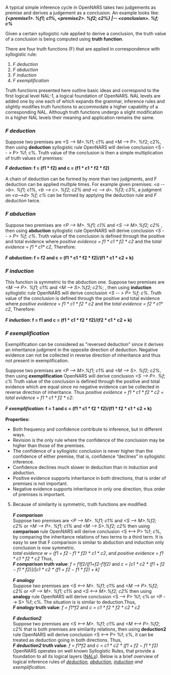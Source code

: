 A typical simple inference cycle in OpenNARS takes two judgements as premise and derives a judgement as a conclusion. An example looks like:<br/>
**_{\<premise1\>. %f1; c1%, \<premise2\>. %f2; c2%} |-- \<conclusion\>. %f; c%_**

Given a certain syllogistic rule applied to derive a conclusion, the truth value of a conclusion is being computed using **truth function**.  

There are four truth functions (F) that are applied in correspondence with syllogistic rule:
1. _F deduction_
2. _F abduction_
3. _F induction_
4. _F exemplification_

Truth functions presented here outline basic ideas and correspond to the first logical level NAL-1, a logical foundation of OpenNARS. NAL levels are added one by one each of which expands the grammar, inference rules and slightly modifies truth functions to accommodate a higher capability of a corresponding NAL. Although truth functions undergo a slight modification in a higher NAL levels their meaning and application remains the same. 

### _F deduction_

Suppose two premises are  \<S --> M\>.%f1; c1% and \<M --> P\>. %f2; c2%, then using **deduction** syllogistic rule OpenNARS will derive conclusion  \<S -- > P\> %f; c%. 
Truth value of the conclusion is then a simple multiplication of truth values of premises:<br/>

**_F deduction_: f = (f1 * f2) and c = (f1 * c1 * f2 * f2)**
<br/><br/>
A chain of deduction can be formed by more than two judgments, and F deduction can be applied multiple times. For example given premises: _\<a -->b\>. %f1; c1%,  \<b --> c\>. %f2; c2% and  \<c --> d\>. %f3; c3%_, a judgment on _\<a-->d\> %f; c%_ can be formed by applying the deduction rule and _F deduction_ twice.

### _F abduction_

Suppose two premises are  _\<P --> M\>. %f1; c1%_ and _\<S --> M\>.%f2; c2%_ , then using **abduction** syllogistic rule OpenNARS will derive conclusion _\<S -- > P\> %f; c%_. 
Truth value of the conclusion is defined through the positive and total evidence where _positive evidence = f1 * c1 * f2 * c2_ and the _total evidence = f1 * c1* c2_, Therefore:<br/><br/> 
**_F abduction_: f = f2 and c = (f1 * c1 * f2 * f2)/(f1 * c1 * c2 + k)**
<br/>

### _F induction_

This function is symmetric to the abduction one. Suppose two premises are _\<M --> P\>. %f1; c1%_ and _\<M --> S\>.%f2; c2%_; , then using **induction** syllogistic rule OpenNARS will derive conclusion _\<S -- > P\> %f; c%_. 
Truth value of the conclusion is defined through the positive and total evidence where _positive evidence = f1 * c1 * f2 * c2_ and the _total evidence = f2 * c1* c2_, Therefore:<br/><br/> 
**_F induction_: f = f1 and c = (f1 * c1 * f2 * f2)/(f2 * c1 * c2 + k)**
<br/> 

### _F exemplification_

Exemplification can be considered as "reversed deduction" since it derives an inheritance judgment in the opposite direction of deduction. Negative evidence can not be collected in reverse direction of inheritance and thus not present in exemplification.

Suppose two premises are  _\<P --> M\>.%f1; c1%_ and _\<M --> S\>. %f2; c2%_, then using **exemplification** OpenNARS will derive conclusion _\<S --> P\>. %f; c%_ 
Truth value of the conclusion is defined through the positive and total evidence which are equal since no negative evidence can be collected in reverse direction of inheritance. Thus _positive evidence = f1 * c1 * f2 * c2_ = _total evidence = f1 * c1 * f2 * c2_:<br/><br/> 
**_F exemplification_: f = 1 and c = (f1 * c1 * f2 * f2)/(f1 * f2 * c1 * c2 + k)**
<br/> <br/> 
**Properties:**
* Both frequency and confidence contribute to inference, but in different ways.
* Revision is the only rule where the confidence of the conclusion may be higher than those of the premises.
* The confidence of a syllogistic conclusion is never higher than the confidence of either premise, that is, confidence “declines” in syllogistic inference.
* Confidence declines much slower in deduction than in induction and abduction.
* Positive evidence supports inheritance in both directions, that is order of premises is not important.
* Negative evidence supports inheritance in only one direction, thus order of premises is important.



5. Because of similarity is symmetric, truth functions are modified: 
<br/><br/>
**_F comparison_**<br/>
Suppose two premises are  _\<P --> M\>. %f1; c1%_ and _\<S --> M\>.%f2; c2%_ or _\<M --> P\>. %f1; c1%_ and _\<M --> S\>.%f2; c2%_ then using **comparison** rule OpenNARS will derive conclusion  \<S <--> P\> %f; c%, by comparing the inheritance relations of two terms to a third term. It is easy to see that F comparison is similar to abduction and induction only conclusion is now symmetric.<br/> 
_total evidence w = (f1 + f2 - f1 * f2) * c1 * c2_, and _positive evidence = f1 * c1 * f2 * c2_ Thus, <br/>
**_F comparison_ truth value**: _f = f1*f2/(f1+f2-f1*f2)_ and _c = [c1 * c2 * (f1 + f2 − f1 * f2)]/[c1 * c2 * (f1 + f2 − f1 * f2) + k]_
<br/><br/>
**_F analogy_**<br/> 
Suppose two premises are  _\<S <--> M\>. %f1; c1%_ and _\<M --> P\>.%f2; c2%_ or _\<P --> M\>. %f1; c1%_ and _\<S <--> M\>.%f2; c2%_ then using **analogy** rule OpenNARS will derive conclusion  \<S --> P\> %f; c% or \<P --> S\> %f; c%. The situation is is similar to deduction.Thus, <br/>
**_F analogy_ truth value**: _f = f1*f2_ and _c = c1 * f2 * f2 * c2 * c2_
<br/><br/>
**_F deduction2_**<br/>
Suppose two premises are  _\<S <--> M\>. %f1; c1%_ and _\<M <--> P\>.%f2; c2%_ that is both premises are similarity relations, then using **deduction2** rule OpenNARS will derive conclusion  \<S <--> P\> %f; c%, it can be treated as deduction going in both directions. Thus, <br/>
**_F deduction2_ truth value**: _f = f1*f2_ and _c = c1 * c2 * (f1 + f2 − f1 * f2)_
OpenNARS operates on well known Syllogistic Rules, that provide a foundation to all its logical layers ([NALs](https://github.com/opennars/opennars/wiki/Non-Axiomatic-Logic-(NAL),-Logic-behind-OpenNARS)). Below is a brief overview of logical inference rules of _[deduction](https://en.wikipedia.org/wiki/Deductive_reasoning), [abduction](https://en.wikipedia.org/wiki/Abductive_reasoning), [induction](https://en.wikipedia.org/wiki/Inductive_reasoning) and exemplification_. 

 